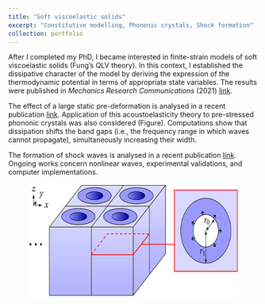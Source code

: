 ```yaml
---
title: "Soft viscoelastic solids"
excerpt: "Constitutive modelling, Phononic crystals, Shock formation"
collection: portfolio
---
```


After I completed my PhD, I became interested in finite-strain models of soft viscoelastic solids (Fung’s QLV theory). In this context, I established the dissipative character of the model by deriving the expression of the thermodynamic potential in terms of appropriate state variables. The results were published in <i>Mechanics Research Communications</i> (2021) [link](/publication/2020-12-05-mrc).

The effect of a large static pre-deformation is analysed in a recent publication [link](/publication/2022-02-20-arxiv). Application of this acoustoelasticity theory to pre-stressed phononic crystals was also considered (Figure). Computations show that dissipation shifts the band gaps (i.e., the frequency range in which waves cannot propagate), simultaneously increasing their width.

The formation of shock waves is analysed in a recent publication [link](/publication/2022-02-02-arxiv). Ongoing works concern nonlinear waves, experimental validations, and computer implementations.

<figure>
    <img src="/images/QLV.png" width="548" height="230" alt="Phononic crystal">
</figure>